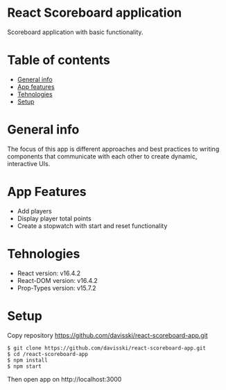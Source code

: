 # React Scoreboard application
Scoreboard application with basic functionality.
# Table of contents
* [General info](#general-info)
* [App features](#app-features)
* [Tehnologies](#tehnologies)
* [Setup](#setup)

# General info
The focus of this app is different approaches and best practices to writing components that communicate with each other to create dynamic, interactive UIs.

# App Features
* Add players
* Display player total points
* Create a stopwatch with start and reset functionality

# Tehnologies
* React version: v16.4.2
* React-DOM version: v16.4.2
* Prop-Types version: v15.7.2

# Setup
Copy repository https://github.com/davisski/react-scoreboard-app.git

```
$ git clone https://github.com/davisski/react-scoreboard-app.git
$ cd /react-scoreboard-app
$ npm install
$ npm start

```
Then open app on http://localhost:3000
